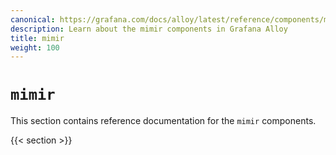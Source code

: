 ```yaml
---
canonical: https://grafana.com/docs/alloy/latest/reference/components/mimir/
description: Learn about the mimir components in Grafana Alloy
title: mimir
weight: 100
---
```


# `mimir`

This section contains reference documentation for the `mimir` components.

{{< section >}}
